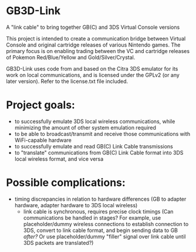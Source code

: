 # GB3D-Link
A "link cable" to bring together GB(C) and 3DS Virtual Console versions

This project is intended to create a communication bridge between Virtual Console and original cartridge releases of various Nintendo games. The primary focus is on enabling trading between the VC and cartridge releases of Pokemon Red/Blue/Yellow and Gold/Silver/Crystal.

GB3D-Link uses code from and based on the Citra 3DS emulator for its work on local communications, and is licensed under the GPLv2 (or any later version). Refer to the license.txt file included.

# Project goals:
* to successfully emulate 3DS local wireless communications, while minimizing the amount of other system emulation required
* to be able to broadcast/transmit and receive those communications with WiFi-capable hardware
* to successfully emulate and read GB(C) Link Cable transmissions
* to "translate" communications from GB(C) Link Cable format into 3DS local wireless format, and vice versa

# Possible complications:
* timing discrepancies in relation to hardware differences (GB to adapter hardware, adapter hardware to 3DS local wireless)
  - link cable is synchronous, requires precise clock timings (Can communications be handled in stages? For example, use placeholder/dummy wireless connections to establish connection to 3DS, convert to link cable format, and begin sending data to GB *after?* Or use placeholder/dummy "filler" signal over link cable until 3DS packets are translated?)
